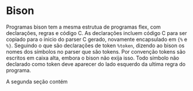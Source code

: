 
# Bison

Programas bison tem a mesma estrutua de programas flex, com declarações, regras e código C. As declarações incluem código C para ser copiado para o inicio do parser C gerado, novamente encapsulado em `{%` e `%}`. Seguindo o que são declarações de token `%token`, dizendo ao bison os nomes dos símbolos no parser que são tokens. Por convenção tokens são escritos em caixa alta, embora o bison não exija isso. Todo símbolo não declarado como token deve aparecer do lado esquerdo da ultima regra do programa. 

A segunda seção contém
